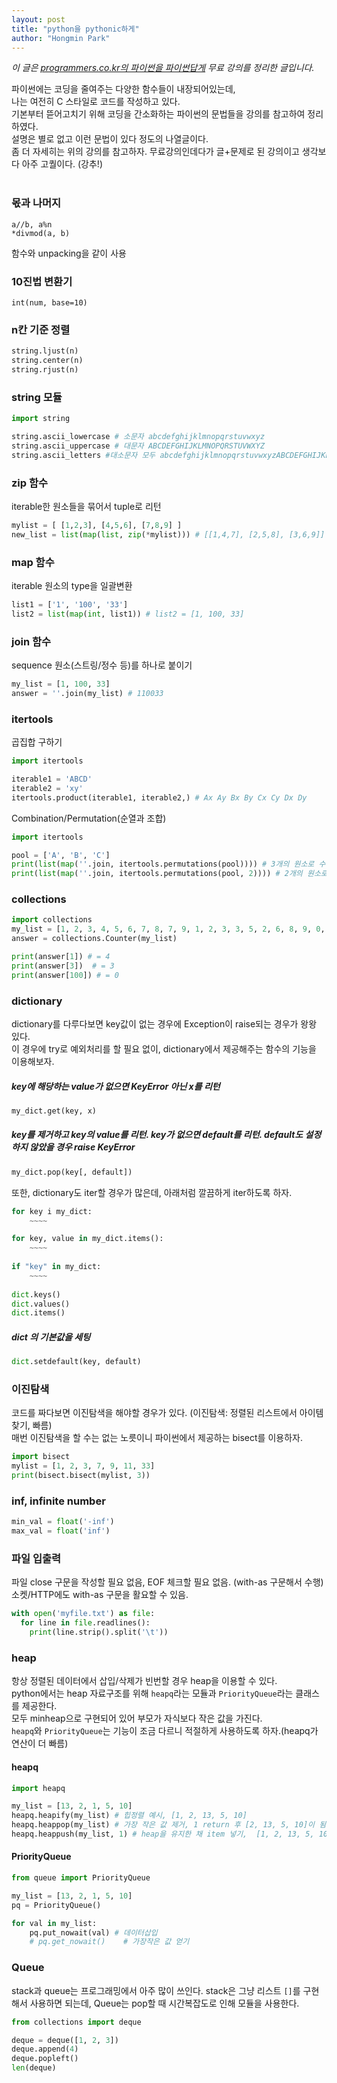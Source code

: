 ```yaml
---
layout: post
title: "python을 pythonic하게"
author: "Hongmin Park"
---
```


*이 글은 [programmers.co.kr의 파이썬을 파이썬답게](https://programmers.co.kr/learn/courses/4008) 무료 강의를 정리한 글입니다.*

파이썬에는 코딩을 줄여주는 다양한 함수들이 내장되어있는데,<br>
나는 여전히 C 스타일로 코드를 작성하고 있다.<br>
기본부터 뜯어고치기 위해 코딩을 간소화하는 파이썬의 문법들을 강의를 참고하여 정리하였다.<br>
설명은 별로 없고 이런 문법이 있다 정도의 나열글이다. <br>
좀 더 자세히는 위의 강의를 참고하자. 무료강의인데다가 글+문제로 된 강의이고 생각보다 아주 고퀄이다. (강추!)<br><br>

### 몫과 나머지
`a//b, a%n`<br>
`*divmod(a, b)`

함수와 unpacking을 같이 사용

### 10진법 변환기
`int(num, base=10)`

### n칸 기준 정렬
```python
string.ljust(n)
string.center(n)
string.rjust(n)
```

### string 모듈
```python
import string 

string.ascii_lowercase # 소문자 abcdefghijklmnopqrstuvwxyz
string.ascii_uppercase # 대문자 ABCDEFGHIJKLMNOPQRSTUVWXYZ
string.ascii_letters #대소문자 모두 abcdefghijklmnopqrstuvwxyzABCDEFGHIJKLMNOPQRSTUVWXYZ 
```

### zip 함수
iterable한 원소들을 묶어서 tuple로 리턴
```python
mylist = [ [1,2,3], [4,5,6], [7,8,9] ]
new_list = list(map(list, zip(*mylist))) # [[1,4,7], [2,5,8], [3,6,9]]
```

### map 함수
iterable 원소의 type을 일괄변환
```python
list1 = ['1', '100', '33']
list2 = list(map(int, list1)) # list2 = [1, 100, 33]
```
### join 함수
sequence 원소(스트링/정수 등)를 하나로 붙이기
```python
my_list = [1, 100, 33]
answer = ''.join(my_list) # 110033
```

### itertools
곱집합 구하기 
```python
import itertools

iterable1 = 'ABCD'
iterable2 = 'xy'
itertools.product(iterable1, iterable2,) # Ax Ay Bx By Cx Cy Dx Dy 
```

Combination/Permutation(순열과 조합)
```python
import itertools

pool = ['A', 'B', 'C']
print(list(map(''.join, itertools.permutations(pool)))) # 3개의 원소로 수열 만들기
print(list(map(''.join, itertools.permutations(pool, 2)))) # 2개의 원소로 수열 만들기
```

### collections
```python
import collections
my_list = [1, 2, 3, 4, 5, 6, 7, 8, 7, 9, 1, 2, 3, 3, 5, 2, 6, 8, 9, 0, 1, 1, 4, 7, 0]
answer = collections.Counter(my_list)

print(answer[1]) # = 4
print(answer[3])  # = 3
print(answer[100]) # = 0
```

### dictionary
dictionary를 다루다보면 key값이 없는 경우에 Exception이 raise되는 경우가 왕왕 있다.<br>
이 경우에 try로 예외처리를 할 필요 없이, dictionary에서 제공해주는 함수의 기능을 이용해보자.<br>

##### key에 해당하는 value가 없으면 KeyError 아닌 x를 리턴
```python
my_dict.get(key, x)
```
##### key를 제거하고 key의 value를 리턴. key가 없으면 default를 리턴. default도 설정하지 않았을 경우 raise KeyError 
```python
my_dict.pop(key[, default])
```
또한, dictionary도 iter할 경우가 많은데, 아래처럼 깔끔하게 iter하도록 하자.
```python
for key i my_dict:
    ~~~~

for key, value in my_dict.items():
    ~~~~
    
if "key" in my_dict:
    ~~~~
    
dict.keys()
dict.values()
dict.items()
```
##### dict 의 기본값을 세팅
```python
dict.setdefault(key, default)
```

### 이진탐색
코드를 짜다보면 이진탐색을 해야할 경우가 있다. (이진탐색: 정렬된 리스트에서 아이템 찾기, 빠름)<br>
매번 이진탐색을 할 수는 없는 노릇이니 파이썬에서 제공하는 bisect를 이용하자. 
```python
import bisect
mylist = [1, 2, 3, 7, 9, 11, 33]
print(bisect.bisect(mylist, 3))
```

### inf, infinite number
```python
min_val = float('-inf')
max_val = float('inf')
```

### 파일 입출력
파일 close 구문을 작성할 필요 없음, EOF 체크할 필요 없음. (with-as 구문해서 수행)<br>
소켓/HTTP에도 with-as 구문을 활요할 수 있음.
```python
with open('myfile.txt') as file:
  for line in file.readlines():
    print(line.strip().split('\t'))
```

### heap
항상 정렬된 데이터에서 삽입/삭제가 빈번할 경우 heap을 이용할 수 있다.<br>
python에서는 heap 자료구조를 위해 `heapq`라는 모듈과 `PriorityQueue`라는 클래스를 제공한다.<br>
모두 minheap으로 구현되어 있어 부모가 자식보다 작은 값을 가진다.<br>
`heapq`와 `PriorityQueue`는 기능이 조금 다르니 적절하게 사용하도록 하자.(heapq가 연산이 더 빠름)<br>

#### heapq
```python
import heapq

my_list = [13, 2, 1, 5, 10]
heapq.heapify(my_list) # 힙정렬 예시, [1, 2, 13, 5, 10]
heapq.heappop(my_list) # 가장 작은 값 제거, 1 return 후 [2, 13, 5, 10]이 됨 
heapq.heappush(my_list, 1) # heap을 유지한 채 item 넣기,  [1, 2, 13, 5, 10]이 됨 
```
#### PriorityQueue
```python
from queue import PriorityQueue

my_list = [13, 2, 1, 5, 10]
pq = PriorityQueue()

for val in my_list:
    pq.put_nowait(val) # 데이터삽입
    # pq.get_nowait()    # 가장작은 값 얻기
```
### Queue
stack과 queue는 프로그래밍에서 아주 많이 쓰인다. stack은 그냥 리스트 `[]`를 구현해서 사용하면 되는데, Queue는 pop할 때 시간복잡도로 인해 모듈을 사용한다. <br>
```python
from collections import deque

deque = deque([1, 2, 3])
deque.append(4)
deque.popleft()
len(deque)
```
